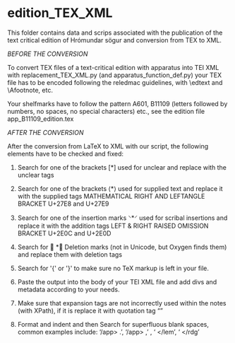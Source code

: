 # edition_TEX_XML

This folder contains data and scrips associated with the publication of the text critical edition of Hrómundar sögur and conversion from TEX to XML.

*BEFORE THE CONVERSION*

To convert TEX files of a text-critical edition with apparatus into TEI XML with replacement_TEX_XML.py (and apparatus_function_def.py) your TEX file has to be encoded following the reledmac guidelines, with \edtext and \Afootnote, etc. 

Your shelfmarks have to follow the pattern A601, B11109 (letters followed by numbers, no spaces, no special characters) etc., see the edition file  app_B11109_edition.tex 


*AFTER THE CONVERSION*

After the conversion from LaTeX to XML with our script, the following elements have to be checked and fixed:

1. Search for one of the brackets [*] used for unclear and replace with the unclear tags <unclear></unclear>

2. Search for one of the brackets ⟨*⟩ used for supplied text and replace it with the supplied tags <supplied></supplied>
   MATHEMATICAL RIGHT AND LEFTANGLE BRACKET U+27E8 and U+27E9 

4. Search for one of the insertion marks  ⸌*⸍ used for scribal insertions  and replace it with the addition tags <add></add>
   LEFT & RIGHT RAISED OMISSION BRACKET U+2E0C and U+2E0D

6. Search for  * Deletion marks (not in Unicode, but Oxygen finds them) and replace them with deletion tags <del></del>

7. Search for '{' or '}' to make sure no TeX markup is left in your file. 

8. Paste the output into the body of your TEI XML file and add divs and metadata according to your needs.

9. Make sure that expansion tags <ex> are not incorrectly used within the notes (with XPath), if it is replace it with quotation tag <q>

10. Format and indent and then Search for superfluous blank spaces, common examples include: ‘/app> .’, ‘/app> ,’ , ‘ </lem’, ‘ </rdg’
